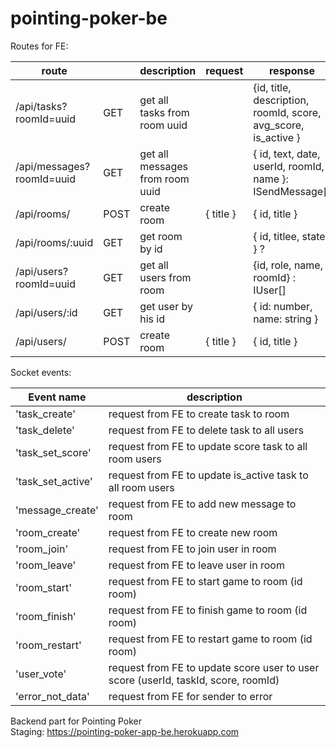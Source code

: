 # pointing-poker-be

Routes for FE:

| route                     | | description                     | request | response |
| ------------------------- | - | ------------------------------- | -------- | --------- |
| /api/tasks?roomId=uuid    | GET | get all tasks from room uuid    |  | {id, title, description, roomId, score, avg_score, is_active } |
| /api/messages?roomId=uuid | GET | get all messages from room uuid |  | { id, text,  date, userId, roomId, name }: ISendMessage[] |
| /api/rooms/               | POST | create room                     | { title } | { id, title } |
| /api/rooms/:uuid          | GET | get room by id                  |  | { id, titlee, state? } ? |
| /api/users?roomId=uuid    | GET | get all users from room       | | {id, role, name, roomId} : IUser[] |
| /api/users/:id            | GET| get user by his id              |  | { id: number, name: string } |
| /api/users/               | POST | create room                     | { title } | { id, title } |

Socket events:

| Event name        | description                                                |
| ----------------- | ---------------------------------------------------------- |
| 'task_create'     | request from FE to create task to room                     |
| 'task_delete'     | request from FE to delete task to all users                |
| 'task_set_score'  | request from FE to update score task to all room users     |
| 'task_set_active' | request from FE to update is_active task to all room users |
| 'message_create'  | request from FE to add new message to room                                         |
| 'room_create'     | request from FE to create new room                         |
| 'room_join'       | request from FE to join user in room                       |
| 'room_leave'      | request from FE to leave user in room                      |
| 'room_start'      | request from FE to start game to room (id room)                                    |
| 'room_finish'     | request from FE to finish game to room (id room)                                   |
| 'room_restart'    | request from FE to restart game to room (id room)                                  |
| 'user_vote'        | request from FE to update score user to user score (userId, taskId, score, roomId) |
| 'error_not_data' | request from FE for sender to error |

Backend part for Pointing Poker  
Staging: https://pointing-poker-app-be.herokuapp.com

